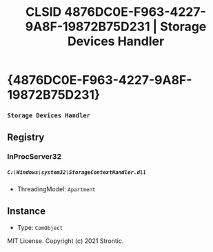 ﻿---
title: "CLSID 4876DC0E-F963-4227-9A8F-19872B75D231 | Storage Devices Handler"
excerpt: What is COM-Object CLSID 4876DC0E-F963-4227-9A8F-19872B75D231?
---

# {4876DC0E-F963-4227-9A8F-19872B75D231}

### `Storage Devices Handler`

## Registry


### InProcServer32

##### `C:\Windows\system32\StorageContextHandler.dll`
* ThreadingModel: `Apartment`

## Instance

* Type: `ComObject`

MIT License. Copyright (c) 2021 Strontic.


